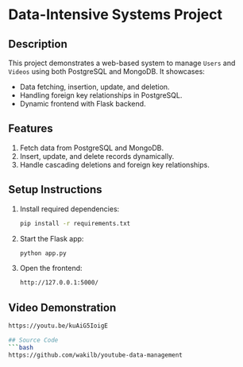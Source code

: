 # Data-Intensive Systems Project

## Description
This project demonstrates a web-based system to manage `Users` and `Videos` using both PostgreSQL and MongoDB. It showcases:
- Data fetching, insertion, update, and deletion.
- Handling foreign key relationships in PostgreSQL.
- Dynamic frontend with Flask backend.

## Features
1. Fetch data from PostgreSQL and MongoDB.
2. Insert, update, and delete records dynamically.
3. Handle cascading deletions and foreign key relationships.

## Setup Instructions
1. Install required dependencies:
   ```bash
   pip install -r requirements.txt

2. Start the Flask app:
   ```bash
   python app.py

3. Open the frontend:
   ```bash
   http://127.0.0.1:5000/

## Video Demonstration
```bash
https://youtu.be/kuAiG5IoigE

## Source Code
```bash
https://github.com/wakilb/youtube-data-management
